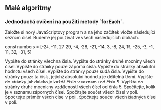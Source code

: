 <h2>Malé algoritmy</h2>

<h3>Jednoduchá cvičení na použití metody `forEach`.</h3>

Založte si nový JavaScriptový program a na jeho začátek vložte následující seznam čísel. Budeme jej používat ve všech následujících úlohách.

const numbers = [-24, -11, 27, 29, -4, -28, -21, -14, 3, -8, 24, 19, -25, -2, -1, 11, 32, -31, 5]

Vypište do stránky všechna čísla.
Vypište do stránky druhé mocniny všech čísel.
Vypište do stránky pouze záporná čísla.
Vypište do stránky absolutní hodnotu všech čísel.
Vypište do stránky pouze sudá čísla.
Vypište do stránky pouze ta čísla, jejíchž absolutní hodnota je dělitelná třemi.
Vypište do stránky jak daleko je každé číslo v seznamu od čísla 5.
Vypište do stránky druhé mocnicny vzdáleností všech čísel od čísla 5.
Spočítejte, kolik je v seznamu záporných čísel.
Spočítejte součet všech čísel v poli.
Spočítejte průměr všech čísel v poli.
Spočítejte součet všech kladných čísel v poli.
